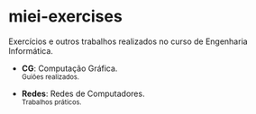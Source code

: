 # miei-exercises
Exercícios e outros trabalhos realizados no curso de Engenharia Informática.

- **CG**: Computação Gráfica. \
<sub>Guiões realizados.</sub>

- **Redes**: Redes de Computadores. \
<sub>Trabalhos práticos.</sub>
